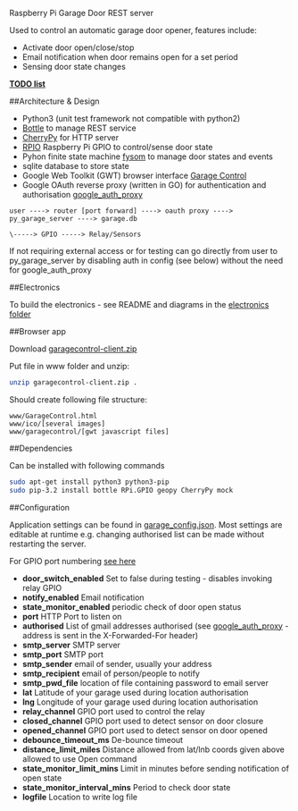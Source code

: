 Raspberry Pi Garage Door REST server

Used to control an automatic garage door opener, features include:

* Activate door open/close/stop
* Email notification when door remains open for a set period
* Sensing door state changes

[**TODO list**](https://gist.github.com/drweaver/8904740)

##Architecture & Design

* Python3 (unit test framework not compatible with python2)
* [Bottle](http://bottlepy.org/) to manage REST service
* [CherryPy](http://www.cherrypy.org) for HTTP server
* [RPIO](https://pypi.python.org/pypi/RPIO) Raspberry Pi GPIO to control/sense door state 
* Pyhon finite state machine [fysom](https://github.com/oxplot/fysom) to manage door states and events
* sqlite database to store state
* Google Web Toolkit (GWT) browser interface [Garage Control](https://github.com/drweaver/gwt_garage_control)
* Google OAuth reverse proxy (written in GO) for authentication and authorisation [google_auth_proxy](https://github.com/drweaver/google_auth_proxy)

```
user ----> router [port forward] ----> oauth proxy ----> py_garage_server ----> garage.db
                                                                        \-----> GPIO -----> Relay/Sensors
```

If not requiring external access or for testing can go directly from 
user to py_garage_server by disabling auth in config (see below) without
the need for google_auth_proxy
																		
##Electronics

To build the electronics - see README and diagrams in the [electronics folder](electronics/README.md)

##Browser app

Download [garagecontrol-client.zip](https://github.com/drweaver/gwt_garage_control/releases/latest)

Put file in www folder and unzip: 
```bash
unzip garagecontrol-client.zip .
```

Should create following file structure:
```
www/GarageControl.html
www/ico/[several images]
www/garagecontrol/[gwt javascript files] 
```

##Dependencies

Can be installed with following commands
```bash
sudo apt-get install python3 python3-pip
sudo pip-3.2 install bottle RPi.GPIO geopy CherryPy mock
```

##Configuration

Application settings can be found in [garage_config.json](garage_config.json).  Most settings are editable at runtime
e.g. changing authorised list can be made without restarting the server.

For GPIO port numbering [see here](http://pi.gadgetoid.com/pinout/gpio)

* **door_switch_enabled** Set to false during testing - disables invoking relay GPIO
* **notify_enabled** Email notification
* **state_monitor_enabled** periodic check of door open status
* **port** HTTP Port to listen on
* **authorised** List of gmail addresses authorised (see [google_auth_proxy](https://github.com/drweaver/google_auth_proxy) - address is sent in the X-Forwarded-For header)
* **smtp_server** SMTP server
* **smtp_port** SMTP port
* **smtp_sender** email of sender, usually your address
* **smtp_recipient** email of person/people to notify 
* **smtp_pwd_file** location of file containing password to email server
* **lat** Latitude of your garage used during location authorisation
* **lng** Longitude of your garage used during location authorisation
* **relay_channel** GPIO port used to control the relay
* **closed_channel** GPIO port used to detect sensor on door closure 
* **opened_channel** GPIO port used to detect sensor on door opened
* **debounce_timeout_ms** De-bounce timeout
* **distance_limit_miles** Distance allowed from lat/lnb coords given above allowed to use Open command
* **state_monitor_limit_mins** Limit in minutes before sending notification of open state
* **state_monitor_interval_mins** Period to check door state
* **logfile** Location to write log file
